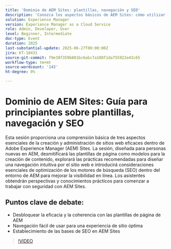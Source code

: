 ```yaml
---
title: 'Dominio de AEM Sites: plantillas, navegación y SEO'
description: 'Conozca los aspectos básicos de AEM Sites: cómo utilizar plantillas de página, diseñar una navegación intuitiva y aplicar prácticas de SEO clave para aumentar la visibilidad y el rendimiento del sitio.'
solution: Experience Manager
version: Experience Manager as a Cloud Service
role: Admin, Developer, User
level: Beginner, Intermediate
doc-type: Event
duration: 2025
last-substantial-update: 2025-06-27T00:00:00Z
jira: KT-18431
source-git-commit: f9e38f359b801bc6abc7a108f1da755922e43c65
workflow-type: tm+mt
source-wordcount: '143'
ht-degree: 0%

---
```



# Dominio de AEM Sites: Guía para principiantes sobre plantillas, navegación y SEO

Esta sesión proporciona una comprensión básica de tres aspectos esenciales de la creación y administración de sitios web eficaces dentro de Adobe Experience Manager (AEM) Sites. La sesión, diseñada para personas nuevas en AEM, desmitificará las plantillas de página como modelos para la creación de contenido, explorará las prácticas recomendadas para diseñar una navegación intuitiva por el sitio web e introducirá consideraciones esenciales de optimización de los motores de búsqueda (SEO) dentro del entorno de AEM para mejorar la visibilidad en línea. Los asistentes obtendrán perspectivas y conocimientos prácticos para comenzar a trabajar con seguridad con AEM Sites.

## Puntos clave de debate:

* Desbloquear la eficacia y la coherencia con las plantillas de página de AEM
* Navegación fácil de usar para una experiencia de sitio óptima
* Establecimiento de las bases de SEO en AEM Sites

>[!VIDEO](https://video.tv.adobe.com/v/3464298/?learn=on&enablevpops)
